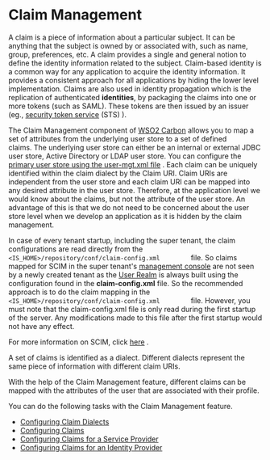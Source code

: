 # Claim Management

A claim is a piece of information about a particular subject. It can be
anything that the subject is owned by or associated with, such as name,
group, preferences, etc. A claim provides a single and general notion to
define the identity information related to the subject. Claim-based
identity is a common way for any application to acquire the identity
information. It provides a consistent approach for all applications by
hiding the lower level implementation. Claims are also used in identity
propagation which is the replication of authenticated **identities**,
by packaging the claims into one or more tokens (such as SAML). These
tokens are then issued by an issuer (eg., [security token
service](https://docs.wso2.com/display/IS540/Single+Sign-On+and+Identity+Federation#SingleSign-OnandIdentityFederation-WS-Trust)
(STS) ).

The Claim Management component of [WSO2
Carbon](https://docs.wso2.com/display/Carbon4411/WSO2+Carbon+Documentation)
allows you to map a set of attributes from the underlying user store to
a set of defined claims. The underlying user store can either be an
internal or external JDBC user store, Active Directory or LDAP user
store. You can configure the [primary user store using the user-mgt.xml
file](Configuring-the-Primary-User-Store_103330320.html#ConfiguringthePrimaryUserStore-SettingupthePrimaryUserStore)
. Each claim can be uniquely identified within the claim dialect by the
Claim URI. Claim URIs are independent from the user store and each claim
URI can be mapped into any desired attribute in the user store.
Therefore, at the application level we would know about the claims, but
not the attribute of the user store. An advantage of this is that we do
not need to be concerned about the user store level when we develop an
application as it is hidden by the claim management.

In case of every tenant startup, including the super tenant, the claim
configurations are read directly from the
`          <IS_HOME>/repository/conf/claim-config.xml         ` file. So
claims mapped for SCIM in the super tenant's [management
console](../../setup/getting-started-with-the-management-console) are not seen by
a newly created tenant as the [User
Realm](_Configuring_the_System_Administrator_) is always built using the
configuration found in the **claim-config.xml** file. So the recommended
approach is to do the claim mapping in the
`          <IS_HOME>/repository/conf/claim-config.xml         ` file.
However, you must note that the claim-config.xml file is only read
during the first startup of the server. Any modifications made to this
file after the first startup would not have any effect.

For more information on SCIM, click
[here](https://docs.wso2.com/display/IS540/Identity+Provisioning+and+its+Standards)
.

A set of claims is identified as a dialect. Different dialects represent
the same piece of information with different claim URIs.

With the help of the Claim Management feature, different claims can be
mapped with the attributes of the user that are associated with their
profile.

You can do the following tasks with the Claim Management feature.

-   [Configuring Claim Dialects](_Configuring_Claim_Dialects_)
-   [Configuring Claims](_Configuring_Claims_)
-   [Configuring Claims for a Service
    Provider](../../using-wso2-identity-server/configuring-claims-for-a-service-provider)
-   [Configuring Claims for an Identity
    Provider](../../using-wso2-identity-server/configuring-claims-for-an-identity-provider)
